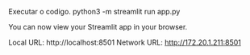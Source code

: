Executar o codigo.
python3 -m streamlit run app.py

You can now view your Streamlit app in your browser.

Local URL: http://localhost:8501
Network URL: http://172.20.1.211:8501
